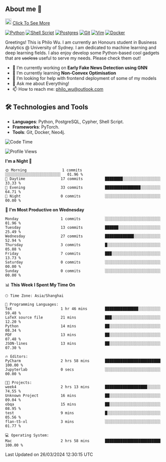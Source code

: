 ## About me 🤗

<a href="#"><img src="https://media.giphy.com/media/hvRJCLFzcasrR4ia7z/giphy.gif" width="20px" height="20px"></a> [Click To See More](https://philowu.notion.site/philowu/Philo-Hao-Wu-8bc7b2a81217493399d7db22df70fbfd)

[![Python](https://img.shields.io/badge/python-3670A0?style=for-the-badge&logo=python&logoColor=ffdd54)](#)
[![Shell Script](https://img.shields.io/badge/shell_script-%23121011.svg?style=for-the-badge&logo=gnu-bash&logoColor=white)](#)
[![Postgres](https://img.shields.io/badge/postgres-%23316192.svg?style=for-the-badge&logo=postgresql&logoColor=white)](#)
[![Git](https://img.shields.io/badge/git-%23F05033.svg?style=for-the-badge&logo=git&logoColor=white)](#)
[![Vim](https://img.shields.io/badge/VIM-%2311AB00.svg?style=for-the-badge&logo=vim&logoColor=white)](#)
[![Docker](https://img.shields.io/badge/docker-%230db7ed.svg?style=for-the-badge&logo=docker&logoColor=white)](#)

Greetings! This is Philo Wu. I am currently an Honours student in Business Analytics \@ University of Sydney. I am dedicated to machine learning and deep learning fields. I also enjoy develop some Python-based cool gadgets that are ~~useless~~ useful to serve my needs. Please check them out!

- 🔭 I’m currently working on **Early Fake News Detection using GNN**
- 🌱 I’m currently learning **Non-Convex Optimisation**
- 🤔 I’m looking for help with frontend deployment of some of my models
- 💬 Ask me about Everything!
- 📫 How to reach me: philo_wu@outlook.com

## 🛠 Technologies and Tools
- **Languages**: Python, PostgreSQL, Cypher, Shell Script.
- **Frameworks**: PyTorch.
- **Tools**: Git, Docker, Neo4j.

<!--START_SECTION:waka-->
![Code Time](http://img.shields.io/badge/Code%20Time-63%20hrs%2031%20mins-blue)

![Profile Views](http://img.shields.io/badge/Profile%20Views-1-blue)

**I'm a Night 🦉** 

```text
🌞 Morning                1 commits           ░░░░░░░░░░░░░░░░░░░░░░░░░   01.96 % 
🌆 Daytime                17 commits          ████████░░░░░░░░░░░░░░░░░   33.33 % 
🌃 Evening                33 commits          ████████████████░░░░░░░░░   64.71 % 
🌙 Night                  0 commits           ░░░░░░░░░░░░░░░░░░░░░░░░░   00.00 % 
```
📅 **I'm Most Productive on Wednesday** 

```text
Monday                   1 commits           ░░░░░░░░░░░░░░░░░░░░░░░░░   01.96 % 
Tuesday                  13 commits          ██████░░░░░░░░░░░░░░░░░░░   25.49 % 
Wednesday                27 commits          █████████████░░░░░░░░░░░░   52.94 % 
Thursday                 3 commits           █░░░░░░░░░░░░░░░░░░░░░░░░   05.88 % 
Friday                   7 commits           ███░░░░░░░░░░░░░░░░░░░░░░   13.73 % 
Saturday                 0 commits           ░░░░░░░░░░░░░░░░░░░░░░░░░   00.00 % 
Sunday                   0 commits           ░░░░░░░░░░░░░░░░░░░░░░░░░   00.00 % 
```


📊 **This Week I Spent My Time On** 

```text
🕑︎ Time Zone: Asia/Shanghai

💬 Programming Languages: 
TeX                      1 hr 46 mins        ███████████████░░░░░░░░░░   59.48 % 
LaTeX source file        21 mins             ███░░░░░░░░░░░░░░░░░░░░░░   12.20 % 
Python                   14 mins             ██░░░░░░░░░░░░░░░░░░░░░░░   08.34 % 
PDF                      13 mins             ██░░░░░░░░░░░░░░░░░░░░░░░   07.48 % 
JSON-lines               13 mins             ██░░░░░░░░░░░░░░░░░░░░░░░   07.30 % 

🔥 Editors: 
PyCharm                  2 hrs 58 mins       █████████████████████████   100.00 % 
Jupyterlab               0 secs              ░░░░░░░░░░░░░░░░░░░░░░░░░   00.00 % 

🐱‍💻 Projects: 
week4                    2 hrs 13 mins       ███████████████████░░░░░░   74.55 % 
Unknown Project          16 mins             ██░░░░░░░░░░░░░░░░░░░░░░░   09.04 % 
obqa                     15 mins             ██░░░░░░░░░░░░░░░░░░░░░░░   08.95 % 
test                     9 mins              █░░░░░░░░░░░░░░░░░░░░░░░░   05.56 % 
flan-t5-xl               3 mins              ░░░░░░░░░░░░░░░░░░░░░░░░░   01.77 % 

💻 Operating System: 
Mac                      2 hrs 58 mins       █████████████████████████   100.00 % 
```


 Last Updated on 26/03/2024 12:30:15 UTC
<!--END_SECTION:waka-->
